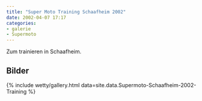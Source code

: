 ```yaml
---
title: "Super Moto Training Schaafheim 2002"
date: 2002-04-07 17:17
categories: 
- galerie
- Supermoto
---
```

Zum trainieren in Schaafheim. 

<!-- more -->

## Bilder

{% include wetty/gallery.html data=site.data.Supermoto-Schaafheim-2002-Training %}
